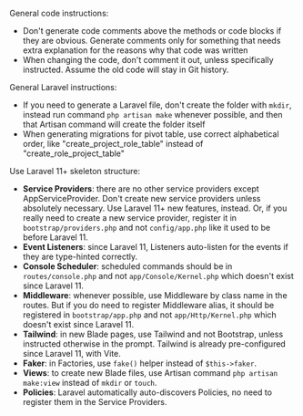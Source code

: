

General code instructions:

- Don't generate code comments above the methods or code blocks if they are obvious. Generate comments only for something that needs extra explanation for the reasons why that code was written
- When changing the code, don't comment it out, unless specifically instructed. Assume the old code will stay in Git history.

General Laravel instructions:

- If you need to generate a Laravel file, don't create the folder with `mkdir`, instead run command `php artisan make` whenever possible, and then that Artisan command will create the folder itself
- When generating migrations for pivot table, use correct alphabetical order, like "create_project_role_table" instead of "create_role_project_table"

Use Laravel 11+ skeleton structure:

- **Service Providers**: there are no other service providers except AppServiceProvider. Don't create new service providers unless absolutely necessary. Use Laravel 11+ new features, instead. Or, if you really need to create a new service provider, register it in `bootstrap/providers.php` and not `config/app.php` like it used to be before Laravel 11.
- **Event Listeners**: since Laravel 11, Listeners auto-listen for the events if they are type-hinted correctly.
- **Console Scheduler**: scheduled commands should be in `routes/console.php` and not `app/Console/Kernel.php` which doesn't exist since Laravel 11.
- **Middleware**: whenever possible, use Middleware by class name in the routes. But if you do need to register Middleware alias, it should be registered in `bootstrap/app.php` and not `app/Http/Kernel.php` which doesn't exist since Laravel 11.
- **Tailwind**: in new Blade pages, use Tailwind and not Bootstrap, unless instructed otherwise in the prompt. Tailwind is already pre-configured since Laravel 11, with Vite.
- **Faker**: in Factories, use `fake()` helper instead of `$this->faker`.
- **Views**: to create new Blade files, use Artisan command `php artisan make:view` instead of `mkdir` or `touch`.
- **Policies**: Laravel automatically auto-discovers Policies, no need to register them in the Service Providers.